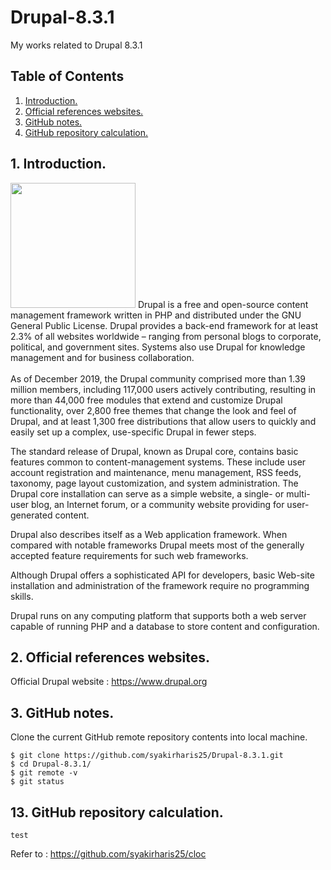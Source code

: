 # Drupal-8.3.1
My works related to Drupal 8.3.1

## Table of Contents
1. [Introduction.](#introduction)
2. [Official references websites.](#references)
3. [GitHub notes.](#github)
4. [GitHub repository calculation.](#calculation)

<a name="introduction"></a>
## 1. Introduction.
<img src="C.png" height="200">
Drupal is a free and open-source content management framework written in PHP and distributed under the GNU General Public License. Drupal provides a back-end framework for at least 2.3% of all websites worldwide – ranging from personal blogs to corporate, political, and government sites. Systems also use Drupal for knowledge management and for business collaboration.
<br /><br />
As of December 2019, the Drupal community comprised more than 1.39 million members, including 117,000 users actively contributing, resulting in more than 44,000 free modules that extend and customize Drupal functionality, over 2,800 free themes that change the look and feel of Drupal, and at least 1,300 free distributions that allow users to quickly and easily set up a complex, use-specific Drupal in fewer steps.

The standard release of Drupal, known as Drupal core, contains basic features common to content-management systems. These include user account registration and maintenance, menu management, RSS feeds, taxonomy, page layout customization, and system administration. The Drupal core installation can serve as a simple website, a single- or multi-user blog, an Internet forum, or a community website providing for user-generated content.

Drupal also describes itself as a Web application framework. When compared with notable frameworks Drupal meets most of the generally accepted feature requirements for such web frameworks.

Although Drupal offers a sophisticated API for developers, basic Web-site installation and administration of the framework require no programming skills.

Drupal runs on any computing platform that supports both a web server capable of running PHP and a database to store content and configuration.

<a name="references"></a>
## 2. Official references websites. <br />
Official Drupal website : https://www.drupal.org <br />

<a name="github"></a>
## 3. GitHub notes.
Clone the current GitHub remote repository contents into local machine.
```
$ git clone https://github.com/syakirharis25/Drupal-8.3.1.git
$ cd Drupal-8.3.1/
$ git remote -v
$ git status
```

<a name="calculation"></a>
## 13. GitHub repository calculation.
```
test
```
Refer to : https://github.com/syakirharis25/cloc
